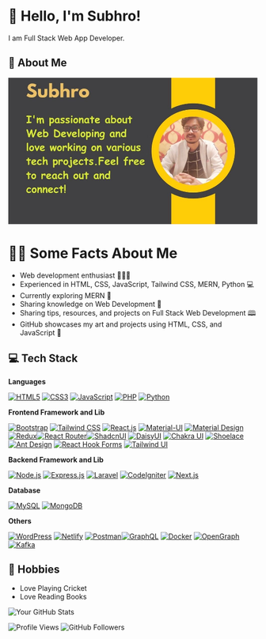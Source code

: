 # 👋 Hello, I'm Subhro!
I am Full Stack Web App Developer.

## 🚀 About Me

![Professional Business Card](https://raw.githubusercontent.com/CheSubhro/CheSubhro/master/Professional%20Business%20Card.jpg)


# 👩‍💼 Some Facts About Me

- Web development enthusiast 👩🏻‍⚕️
- Experienced in HTML, CSS, JavaScript, Tailwind CSS, MERN, Python 💻
- Currently exploring MERN 📝
- Sharing knowledge on Web Development 📝
- Sharing tips, resources, and projects on Full Stack Web Development 🕮
- GitHub showcases my art and projects using HTML, CSS, and JavaScript 🎨

## 💻 Tech Stack

**Languages** 

[![HTML5](https://img.shields.io/badge/HTML5-%23E34F26.svg?style=for-the-badge&logo=html5&logoColor=white)](https://html.spec.whatwg.org/) [![CSS3](https://img.shields.io/badge/CSS3-%231572B6.svg?style=for-the-badge&logo=css3&logoColor=white)](https://www.w3.org/Style/CSS/current-work) [![JavaScript](https://img.shields.io/badge/JavaScript-%23F7DF1E.svg?style=for-the-badge&logo=javascript&logoColor=black)](https://262.ecma-international.org/12.0/) [![PHP](https://img.shields.io/badge/PHP-%23777BB4.svg?style=for-the-badge&logo=php&logoColor=white)](https://www.php.net/manual/en/) [![Python](https://img.shields.io/badge/Python-%233776AB.svg?style=for-the-badge&logo=python&logoColor=white)](https://docs.python.org/3/)


**Frontend Framework and Lib**

[![Bootstrap](https://img.shields.io/badge/Bootstrap-%23563D7C.svg?style=for-the-badge&logo=bootstrap&logoColor=white)](https://getbootstrap.com/) [![Tailwind CSS](https://img.shields.io/badge/Tailwind_CSS-%2338B2AC.svg?style=for-the-badge&logo=tailwind-css&logoColor=white)](https://tailwindcss.com/) [![React.js](https://img.shields.io/badge/React.js-%2361DAFB.svg?style=for-the-badge&logo=react&logoColor=white)](https://reactjs.org/) [![Material-UI](https://img.shields.io/badge/Material--UI-%230081CB.svg?style=for-the-badge&logo=material-ui&logoColor=white)](https://material-ui.com/) [![Material Design](https://img.shields.io/badge/Material_Design-%230081CB.svg?style=for-the-badge&logo=material-design&logoColor=white)](https://material.io/) [![Redux](https://img.shields.io/badge/Redux-%23764ABC.svg?style=for-the-badge&logo=redux&logoColor=white)](https://redux.js.org/)[![React Router](https://img.shields.io/badge/React_Router-%23CA4245.svg?style=for-the-badge&logo=react-router&logoColor=white)](https://reactrouter.com/)[![ShadcnUI](https://img.shields.io/badge/ShadcnUI-%23FF5733.svg?style=for-the-badge)](https://shadcnui.com/)
[![DaisyUI](https://img.shields.io/badge/DaisyUI-%2300B48A.svg?style=for-the-badge)](https://daisyui.com/)
[![Chakra UI](https://img.shields.io/badge/Chakra_UI-%23319795.svg?style=for-the-badge)](https://chakra-ui.com/)
[![Shoelace](https://img.shields.io/badge/Shoelace-%230F1A2F.svg?style=for-the-badge)](https://shoelace.style/)
[![Ant Design](https://img.shields.io/badge/Ant_Design-%230170FE.svg?style=for-the-badge)](https://ant.design/)
[![React Hook Forms](https://img.shields.io/badge/React_Hook_Forms-%23000000.svg?style=for-the-badge)](https://react-hook-form.com/)
[![Tailwind UI](https://img.shields.io/badge/Tailwind_UI-%2338B2AC.svg?style=for-the-badge)](https://tailwindui.com/)


**Backend Framework and Lib** 

[![Node.js](https://img.shields.io/badge/Node.js-%23339933.svg?style=for-the-badge&logo=node.js&logoColor=white)](https://nodejs.org/) [![Express.js](https://img.shields.io/badge/Express.js-%23404D59.svg?style=for-the-badge&logo=express&logoColor=white)](https://expressjs.com/) [![Laravel](https://img.shields.io/badge/Laravel-%23FF2D20.svg?style=for-the-badge&logo=laravel&logoColor=white)](https://laravel.com/) [![CodeIgniter](https://img.shields.io/badge/CodeIgniter-%23EE4623.svg?style=for-the-badge&logo=codeigniter&logoColor=white)](https://codeigniter.com/) [![Next.js](https://img.shields.io/badge/Next.js-%23000000.svg?style=for-the-badge&logo=next.js&logoColor=white)](https://nextjs.org/)

**Database**

[![MySQL](https://img.shields.io/badge/MySQL-%2300758F.svg?style=for-the-badge&logo=mysql&logoColor=white)](https://www.mysql.com/) [![MongoDB](https://img.shields.io/badge/MongoDB-%234EA94B.svg?style=for-the-badge&logo=mongodb&logoColor=white)](https://www.mongodb.com/)

**Others**

[![WordPress](https://img.shields.io/badge/WordPress-%2321759B.svg?style=for-the-badge&logo=wordpress&logoColor=white)](https://wordpress.org/) [![Netlify](https://img.shields.io/badge/Netlify-%23000000.svg?style=for-the-badge&logo=netlify&logoColor=white)](https://www.netlify.com/) [![Postman](https://img.shields.io/badge/Postman-%23FF6C37.svg?style=for-the-badge&logo=postman&logoColor=white)](https://www.postman.com/)[![GraphQL](https://img.shields.io/badge/GraphQL-%23E10098.svg?style=for-the-badge&logo=graphql&logoColor=white)](https://graphql.org/)
[![Docker](https://img.shields.io/badge/Docker-%232496ED.svg?style=for-the-badge&logo=docker&logoColor=white)](https://www.docker.com/)
[![OpenGraph](https://img.shields.io/badge/OpenGraph-%23A770EF.svg?style=for-the-badge)](https://ogp.me/) [![Kafka](https://img.shields.io/badge/Kafka-%23231F20.svg?style=for-the-badge&logo=apache%20kafka&logoColor=white)](https://kafka.apache.org/)









## 🏸 Hobbies

- Love Playing Cricket
- Love Reading Books

  
![Your GitHub Stats](https://github-readme-stats.vercel.app/api?username=CheSubhro&show_icons=true&theme=radical) 


![Profile Views](https://komarev.com/ghpvc/?username=CheSubhro&color=green) ![GitHub Followers](https://img.shields.io/github/followers/CheSubhro?label=Followers&style=social)






